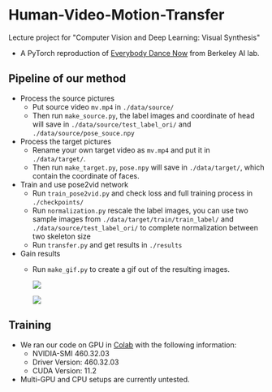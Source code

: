 # Human-Video-Motion-Transfer
Lecture project for "Computer Vision and Deep Learning: Visual Synthesis"

* A PyTorch reproduction of [Everybody Dance Now](https://arxiv.org/abs/1808.07371) from Berkeley AI lab.
## Pipeline of our method
* Process the source pictures
  * Put source video `mv.mp4` in `./data/source/` 
  * Then run `make_source.py`, the label images and coordinate of head will save in `./data/source/test_label_ori/` and `./data/source/pose_souce.npy`
* Process the target pictures
  * Rename your own target video as `mv.mp4` and put it in `./data/target/`.
  * Then run `make_target.py`, `pose.npy` will save in `./data/target/`, which contain the coordinate of faces.
* Train and use pose2vid network
  * Run `train_pose2vid.py` and check loss and full training process in `./checkpoints/`
  * Run `normalization.py` rescale the label images, you can use two sample images from `./data/target/train/train_label/` and `./data/source/test_label_ori/` to complete normalization between two skeleton size
  * Run `transfer.py` and get results in `./results`
* Gain results
  * Run `make_gif.py` to create a gif out  of the resulting images.

    ![](result/output_zheyu.gif)

    ![](result/output_jinhe.gif)

## Training
* We ran our code on GPU in [Colab](https://colab.research.google.com/drive/1y9iZH3lK-gae3PKhc7-_aZQ8eIH5dXH1?usp=sharing) with the following information:
  * NVIDIA-SMI 460.32.03    
  * Driver Version: 460.32.03    
  * CUDA Version: 11.2
* Multi-GPU and CPU setups are currently untested.